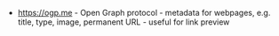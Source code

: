 - https://ogp.me - Open Graph protocol - metadata for webpages, e.g. title, type, image, permanent URL - useful for link preview
